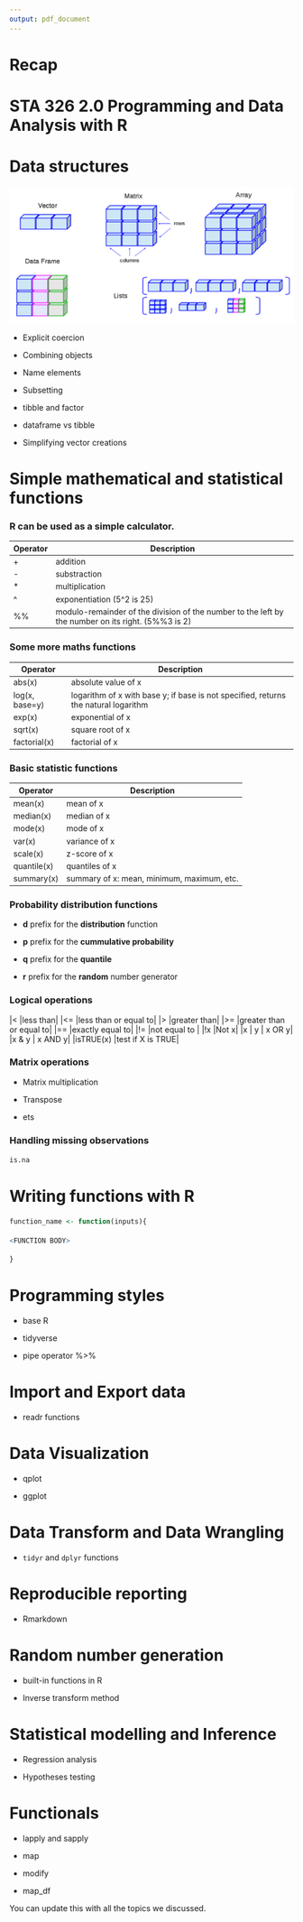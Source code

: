 ```yaml
---
output: pdf_document
---
```


# Recap

# STA 326 2.0 Programming and Data Analysis with R



# Data structures

![](dataStructures.png) 

- Explicit coercion

- Combining objects

- Name elements

- Subsetting

- tibble and factor

- dataframe vs tibble

- Simplifying vector creations


# Simple mathematical and statistical functions

### R can be used as a simple calculator.

|  Operator | Description  |
|---|---|
| + | addition   |
| -  | substraction|
|*| multiplication|
|^|exponentiation (5^2 is 25)|
|%%| modulo-remainder of the division of the number to the left by the number on its right. (5%%3 is 2)|

### Some more maths functions

|  Operator | Description  |
|---|---|
|  abs(x) | absolute value of x   |
| log(x, base=y)  |  logarithm of x with base y; if base is not specified, returns the natural logarithm |
|exp(x)| exponential of x|
|sqrt(x)|square root of x|
|factorial(x)| factorial of x|

### Basic statistic functions

|  Operator | Description  |
|---|---|
|  mean(x) | mean of x   |
| median(x)  |  median of x |
|mode(x)| mode of x|
|var(x)|variance of x|
|scale(x)| z-score of x|
|quantile(x)| quantiles of x|
|summary(x)|summary of x: mean, minimum, maximum, etc.|


### Probability distribution functions

- **d** prefix for the **distribution** function

- **p** prefix for the **cummulative probability**

- **q** prefix for the **quantile**

- **r** prefix for the **random** number generator

### Logical operations

|<	|less than|
|<=	|less than or equal to|
|>	|greater than|
|>=	|greater than or equal to|
|==	|exactly equal to|
|!=	|not equal to |
|!x	|Not x|
|x | y |	x OR y|
|x & y |	x AND y|
|isTRUE(x)	|test if X is TRUE|

### Matrix operations

- Matrix multiplication

- Transpose

- ets

### Handling missing observations

```r
is.na
```


# Writing functions with R

```r
function_name <- function(inputs){

<FUNCTION BODY>

}

```

# Programming styles

- base R

- tidyverse

- pipe operator %>%

# Import and Export data

- readr functions

# Data Visualization

- qplot

- ggplot

# Data Transform and Data Wrangling

- `tidyr` and `dplyr` functions

# Reproducible reporting

- Rmarkdown

# Random number generation

- built-in functions in R

- Inverse transform method

# Statistical modelling and Inference

- Regression analysis

- Hypotheses testing

# Functionals

- lapply and sapply

- map

- modify

- map_df

You can update this with all the topics we discussed.
